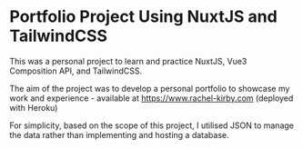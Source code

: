 # Portfolio Project Using NuxtJS and TailwindCSS
 
This was a personal project to learn and practice NuxtJS, Vue3 Composition API, and TailwindCSS.

The aim of the project was to develop a personal portfolio to showcase my work and experience - available at https://www.rachel-kirby.com (deployed with Heroku)

For simplicity, based on the scope of this project, I utilised JSON to manage the data rather than implementing and hosting a database.